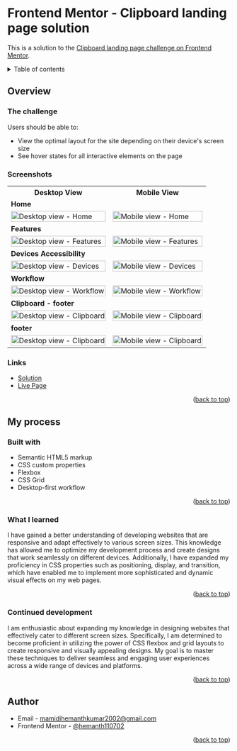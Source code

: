 <div id="top"></div>

# Frontend Mentor - Clipboard landing page solution

This is a solution to the [Clipboard landing page challenge on Frontend Mentor](https://www.frontendmentor.io/challenges/clipboard-landing-page-5cc9bccd6c4c91111378ecb9).

<details>
<summary>Table of contents</summary>

-   [Overview](#overview)
    -   [The challenge](#the-challenge)
    -   [Screenshots](#screenshots)
    -   [Links](#links)
-   [My process](#my-process)
    -   [Built with](#built-with)
    -   [What I learned](#what-i-learned)
    -   [Continued Development](#continued-development)
-   [Author](#author)

</details>

## Overview

### The challenge

Users should be able to:

- View the optimal layout for the site depending on their device's screen size
- See hover states for all interactive elements on the page


### Screenshots

<table>
    <tr>
        <th>Desktop View</th>
        <th>Mobile View</th>
    </tr>
    <tr>
      <td colspan="2" style="text-align: left;font-weight: bold;">Home</td>
    </tr>
    <tr>
        <td>
            <img src="https://github.com/hemanth110702/clipboard-landing-page-challenge/assets/89832451/c21ab75a-d15c-4f0d-a090-f9afb03ac37f" width="100%" title="Desktop view - Home"/>
        </td>
        <td>
            <img src="https://github.com/hemanth110702/clipboard-landing-page-challenge/assets/89832451/b4dd7bec-5d4d-4232-aba3-f87499d16688" width="100%" title="Mobile view - Home"/>
        </td>
    </tr>
    <tr>
      <td colspan="2" style="text-align: left;font-weight: bold;">Features</td>
    </tr>
    <tr>
        <td>
            <img src="https://github.com/hemanth110702/clipboard-landing-page-challenge/assets/89832451/8bc571e2-2043-4414-9d9c-a11974296afb" width="100%" title="Desktop view - Features"/>
        </td>
        <td>
            <img src="https://github.com/hemanth110702/clipboard-landing-page-challenge/assets/89832451/252c1d53-9b7d-4ad8-8e18-6ed4ef16ca53" width="100%" title="Mobile view - Features"/>
        </td>
    </tr>
    <tr>
      <td colspan="2" style="text-align: left;font-weight: bold;">Devices Accessibility</td>
    </tr>
    <tr>
        <td>
            <img src="https://github.com/hemanth110702/clipboard-landing-page-challenge/assets/89832451/8d59dde4-18cc-45df-b210-fb3af2f5ce7f" width="100%" title="Desktop view - Devices"/>
        </td>
        <td>
            <img src="https://github.com/hemanth110702/clipboard-landing-page-challenge/assets/89832451/a96dad9c-5e7b-41eb-bb15-12cba69ca14b" width="100%" title="Mobile view - Devices"/>
        </td>
    </tr>
    <tr>
      <td colspan="2" style="text-align: left;font-weight: bold;">Workflow</td>
    </tr>
    <tr>
        <td>
            <img src="https://github.com/hemanth110702/clipboard-landing-page-challenge/assets/89832451/f3858055-0325-4eb8-a72c-1b57efb25737" width="100%" title="Desktop view - Workflow"/>
        </td>
        <td>
            <img src="https://github.com/hemanth110702/clipboard-landing-page-challenge/assets/89832451/e4200056-5393-48cc-b93a-5829c0e13dd8" width="100%" title="Mobile view - Workflow"/>
        </td>
    </tr>
    <tr>
      <td colspan="2" style="text-align: left;font-weight: bold;">Clipboard - footer</td>
    </tr>
    <tr>
        <td>
            <img src="https://github.com/hemanth110702/clipboard-landing-page-challenge/assets/89832451/b06cf830-20c1-431f-a0c9-0db0a0b3afbd" width="100%" title="Desktop view - Clipboard"/>
        </td>
        <td>
            <img src="https://github.com/hemanth110702/clipboard-landing-page-challenge/assets/89832451/6400315f-119a-4b90-bee8-0341367b6c93" width="100%" title="Mobile view - Clipboard"/>
        </td>
    </tr>
    <tr>
      <td colspan="2" style="text-align: left;font-weight: bold;">footer</td>
    </tr>
    <tr>
        <td>
            <img src="https://github.com/hemanth110702/clipboard-landing-page-challenge/assets/89832451/b06cf830-20c1-431f-a0c9-0db0a0b3afbd" width="100%" title="Desktop view - Clipboard"/>
        </td>
        <td>
            <img src="https://github.com/hemanth110702/clipboard-landing-page-challenge/assets/89832451/8901fcf1-fdeb-4e72-a98c-f2af102eb16a" width="100%" title="Mobile view - Clipboard"/>
        </td>
    </tr>
</table>

### Links

- [Solution](https://github.com/hemanth110702/clipboard-landing-page-challenge)
- [Live Page](https://hemanth110702.github.io/clipboard-landing-page-challenge/)

<p align="right">(<a href="#top">back to top</a>)</p>

## My process

### Built with

- Semantic HTML5 markup
- CSS custom properties
- Flexbox
- CSS Grid
- Desktop-first workflow

<p align="right">(<a href="#top">back to top</a>)</p>

### What I learned

I have gained a better understanding of developing websites that are responsive and adapt effectively to various screen sizes. This knowledge has allowed me to optimize my development process and create designs that work seamlessly on different devices. Additionally, I have expanded my proficiency in CSS properties such as positioning, display, and transition, which have enabled me to implement more sophisticated and dynamic visual effects on my web pages.

<p align="right">(<a href="#top">back to top</a>)</p>

### Continued development

I am enthusiastic about expanding my knowledge in designing websites that effectively cater to different screen sizes. Specifically, I am determined to become proficient in utilizing the power of CSS flexbox and grid layouts to create responsive and visually appealing designs. My goal is to master these techniques to deliver seamless and engaging user experiences across a wide range of devices and platforms.

<p align="right">(<a href="#top">back to top</a>)</p>

## Author

- Email - [mamidihemanthkumar2002@gmail.com](mailto:mamidihemanthkumar2002@gmail.com)
- Frontend Mentor - [@hemanth110702](https://www.frontendmentor.io/profile/hemanth110702)

<p align="right">(<a href="#top">back to top</a>)</p>
